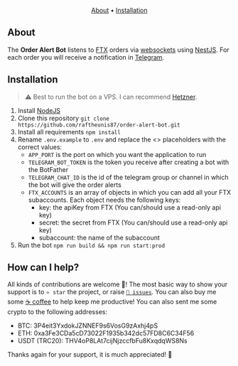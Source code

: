 <p align="center">
  <a href="#about">About</a>
  •
  <a href="#installation">Installation</a>
</p>

## About
The **Order Alert Bot** listens to [FTX]( https://ftx.com) orders via [websockets](https://docs.ftx.com/#websocket-api) using [NestJS](https://nestjs.com/).
For each order you will receive a notification in [Telegram](https://telegram.org/).

## Installation
> ⚠️ Best to run the bot on a VPS. I can recommend [Hetzner](https://www.hetzner.com/cloud).
1. Install [NodeJS](https://nodejs.org/en/download/)
1. Clone this repository `git clone https://github.com/raftheunis87/order-alert-bot.git`
1. Install all requirements `npm install`
1. Rename `.env.example` to `.env` and replace the <> placeholders with the correct values:
    - `APP_PORT` is the port on which you want the application to run
    - `TELEGRAM_BOT_TOKEN` is the token you receive after creating a bot with the BotFather
    - `TELEGRAM_CHAT_ID` is the id of the telegram group or channel in which the bot will give the order alerts
    - `FTX_ACCOUNTS` is an array of objects in which you can add all your FTX subaccounts. Each object needs the following keys:
      - key: the apiKey from FTX (You can/should use a read-only api key)
      - secret: the secret from FTX (You can/should use a read-only api key)
      - subaccount: the name of the subaccount
1. Run the bot `npm run build && npm run start:prod`

## How can I help?
All kinds of contributions are welcome 🙌! The most basic way to show your support is to `⭐️ star` the project, or raise [`🐞 issues`](https://github.com/raftheunis87/order-alert-bot/issues/new). You can also buy me some [☕️ coffee](https://www.buymeacoffee.com/rt87) to help keep me productive! You can also sent me some crypto to the following addresses:

- BTC: 3P4eit3YxdokJZNNEF9s6VosG9zAxhj4pS
- ETH: 0xa3Fe3CDa5cD73022F1935b342dc57FD8C6C34F56
- USDT (TRC20): THV4oP8LAt7cijNjzccfbFu8KxqdqWS8Ns

Thanks again for your support, it is much appreciated! 🙏